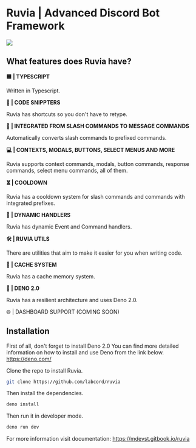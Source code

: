 
# Ruvia | Advanced Discord Bot Framework


![](https://i.imgur.com/nZ3sav5.png)

## What features does Ruvia have?

**🟦 | TYPESCRIPT** 

Written in Typescript.

**📝 | CODE SNIPPTERS**

Ruvia has shortcuts so you don't have to retype.

**🔁 |  INTEGRATED FROM SLASH COMMANDS TO MESSAGE COMMANDS**

Automatically converts slash commands to prefixed commands.

**💻 |  CONTEXTS, MODALS, BUTTONS, SELECT MENUS AND MORE**

Ruvia supports context commands, modals, button commands, response commands, select menu commands, all of them.

**⏳ | COOLDOWN**

Ruvia has a cooldown system for slash commands and commands with integrated prefixes.

**📁 | DYNAMIC HANDLERS**

Ruvia has dynamic Event and Command handlers.

**🛠️ | RUVIA UTILS**

There are utilities that aim to make it easier for you when writing code.

**💾 | CACHE SYSTEM**

Ruvia has a cache memory system.

**🦕 | DENO 2.0**

Ruvia has a resilient architecture and uses Deno 2.0.

🌐 | DASHBOARD SUPPORT (COMING SOON)

## Installation

First of all, don't forget to install Deno 2.0
You can find more detailed information on how to install and use Deno from the link below.
https://deno.com/

Clone the repo to install Ruvia.

```bash
git clone https://github.com/labcord/ruvia
```

Then install the dependencies.
```bash
deno install
```
Then run it in developer mode.
```bash
deno run dev
```

For more information visit documentation:
https://mdevst.gitbook.io/ruvia
